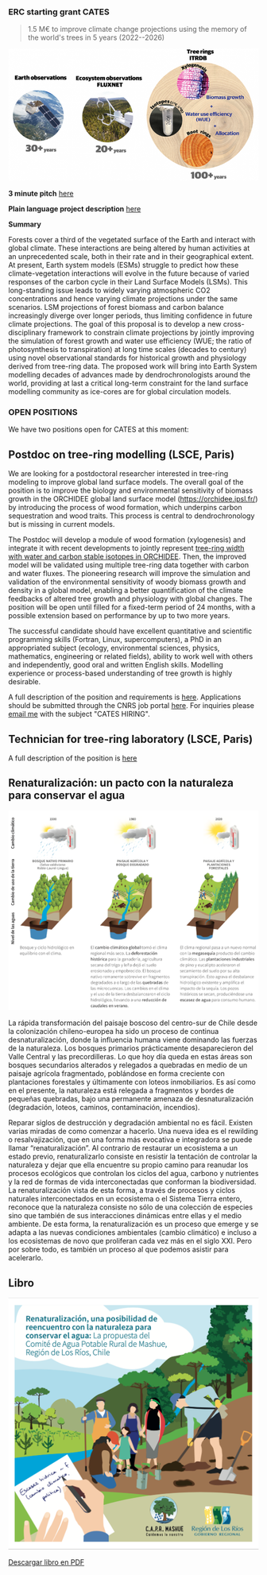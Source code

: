 ### ERC starting grant CATES
> 1.5 M€ to improve climate change projections using the memory of the world's trees in 5 years (2022--2026)

<img src="images/ERC2_CNRS.png?raw=true"/>

**3 minute pitch** [here](https://youtu.be/PJB53PxxH5A)

**Plain language project description** [here](https://www.universite-paris-saclay.fr/en/news/reading-tree-cores-better-predict-global-warming)

**Summary**

Forests cover a third of the vegetated surface of the Earth and interact with global climate. These interactions are being altered by human activities at an unprecedented scale, both in their rate and in their geographical extent. At present, Earth system models (ESMs) struggle to predict how these climate-vegetation interactions will evolve in the future because of varied responses of the carbon cycle in their Land Surface Models (LSMs). This long-standing issue leads to widely varying atmospheric CO2 concentrations and hence varying climate projections under the same scenarios. LSM projections of forest biomass and carbon balance increasingly diverge over longer periods, thus limiting confidence in future climate projections. The goal of this proposal is to develop a new cross-disciplinary framework to constrain climate projections by jointly improving the simulation of forest growth and water use efficiency (WUE; the ratio of photosynthesis to transpiration) at long time scales (decades to century) using novel observational standards for historical growth and physiology derived from tree-ring data. The proposed work will bring into Earth System modelling decades of advances made by dendrochronologists around the world, providing at last a critical long-term constraint for the land surface modelling community as ice-cores are for global circulation models.
<!--The following three objectives are addressed: (1) advance the mechanistic representation of tree-ring growth and stable isotopes in the global LSM ORCHIDEE, the terrestrial component of the IPSL ESM; (2) use tree-ring data together with eddy covariance flux measurements to improve the capability of the model to simulate the effects of changing climate, CO2 and nitrogen on forest growth and WUE; (3) provide the first climate simulations until 2100 constrained by historical forest responses. The constrained projections will reduce uncertainties on the feedbacks of altered tree growth and physiology on climate.--> 

### OPEN POSITIONS
We have two positions open for CATES at this moment:

## Postdoc on tree-ring modelling (LSCE, Paris)
We are looking for a postdoctoral researcher interested in tree-ring modeling to improve global land surface models. The overall goal of the position is to improve the biology and environmental sensitivity of biomass growth in the ORCHIDEE global land surface model (https://orchidee.ipsl.fr/) by introducing the process of wood formation, which underpins carbon sequestration and wood traits. This process is central to dendrochronology but is missing in current models. 

The Postdoc will develop a module of wood formation (xylogenesis) and integrate it with recent developments to jointly represent [tree-ring width with water and carbon stable isotopes in ORCHIDEE](https://bg.copernicus.org/articles/18/3781/2021/bg-18-3781-2021.html). Then, the improved model will be validated using multiple tree-ring data together with carbon and water fluxes. The pioneering research will improve the simulation and validation of the environmental sensitivity of woody biomass growth and density in a global model, enabling a better quantification of the climate feedbacks of altered tree growth and physiology with global changes. The position will be open until filled for a fixed-term period of 24 months, with a possible extension based on performance by up to two more years. 

The successful candidate should have excellent quantitative and scientific programming skills (Fortran, Linux, supercomputers), a PhD in an appropriated subject (ecology, environmental sciences, physics, mathematics, engineering or related fields), ability to work well with others and independently, good oral and written English skills. Modelling experience or process-based understanding of tree growth is highly desirable.

A full description of the position and requirements is [here](https://sharebox.lsce.ipsl.fr/index.php/s/18xKa3Sy7sFaBVW).
Applications should be submitted through the CNRS job portal [here](https://emploi.cnrs.fr/Offres/CDD/UMR8212-JONBAR-001/Default.aspx?lang=EN).
For inquiries please [email me](mailto:jonathan.barichivich@lsce.ipsl.fr?) with the subject "CATES HIRING". 


## Technician for tree-ring laboratory (LSCE, Paris)
A full description of the position is [here](https://sharebox.lsce.ipsl.fr/index.php/s/YjuLfpqtjzat5AK)

<!--I am hiring my team for the CATES ERC starting grant. I look for a motivated technician, 2 postdocs and 1 PhD student. Please email me at [Dr. Jonathan Barichivich](mailto:campsidium@gmail.com?) with the subject CATES TEAM HIRING if you are interested in joining us. We are hiring a postdoc on tree-ring modelling and an experienced technician for the tree-ring laboratory.-->







## Renaturalización: un pacto con la naturaleza para conservar el agua

<img src="images/fig05_manual_apr.png?raw=true"/>


La rápida transformación del paisaje boscoso del centro-sur de Chile desde la colonización chileno-europea ha sido un proceso de continua desnaturalización, donde la influencia humana viene dominando las fuerzas de la naturaleza. Los bosques primarios prácticamente desaparecieron del Valle Central y las precordilleras. Lo que hoy día queda en estas áreas son bosques secundarios alterados y relegados a quebradas en medio de un paisaje agrícola fragmentado, poblándose en forma creciente con plantaciones forestales y últimamente con loteos inmobiliarios. Es así como en el presente, la naturaleza está relegada a fragmentos y bordes de pequeñas quebradas, bajo una permanente amenaza de desnaturalización (degradación, loteos, caminos, contaminación, incendios).

Reparar siglos de destrucción y degradación ambiental no es fácil. Existen varias miradas de como comenzar a hacerlo. Una nueva idea es el rewilding o resalvajización, que en una forma más evocativa e integradora se puede llamar “renaturalización”. Al contrario de restaurar un ecosistema a un estado previo, renaturalizarlo consiste en resistir la tentación de controlar la naturaleza y dejar que ella encuentre su propio camino para reanudar los procesos ecológicos que controlan los ciclos del agua, carbono y nutrientes y la red de formas de vida interconectadas que conforman la biodiversidad. La renaturalización vista de esta forma, a través de procesos y ciclos naturales interconectados en un ecosistema o el Sistema Tierra entero, reconoce que la naturaleza consiste no sólo de una colección de especies sino que también de sus interacciones dinámicas entre ellas y el medio ambiente. De esta forma, la renaturalización es un proceso que emerge y se adapta a las nuevas condiciones ambientales (cambio climático) e incluso a los ecosistemas de novo que proliferan cada vez más en el siglo XXI. Pero por sobre todo, es también un proceso al que podemos asistir para acelerarlo.


## Libro 

<img src="images/cover_manual_apr.png?raw=true"/>

[Descargar libro en PDF](https://sharebox.lsce.ipsl.fr/index.php/s/SfqNb9MtyAli5by)

